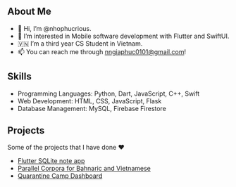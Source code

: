 ## About Me
- 👋 Hi, I’m @nhophucrious.
- 👀 I’m interested in Mobile software development with Flutter and SwiftUI.
- 🇻🇳 I’m a third year CS Student in Vietnam.
- 📫 You can reach me through nngiaphuc0101@gmail.com!

## Skills

- Programming Languages: Python, Dart, JavaScript, C++, Swift
- Web Development: HTML, CSS, JavaScript, Flask
- Database Management: MySQL, Firebase Firestore

## Projects
Some of the projects that I have done ❤️
- [Flutter SQLite note app](https://github.com/nhophucrious/flutter-sqlite-note-app)
- [Parallel Corpora for Bahnaric and Vietnamese](https://github.com/nhophucrious/programming-integration-project-221)
- [Quarantine Camp Dashboard](https://github.com/nhophucrious/database-systems-hk221)
<!---
nhophucrious/nhophucrious is a ✨ special ✨ repository because its `README.md` (this file) appears on your GitHub profile.
You can click the Preview link to take a look at your changes.
--->
